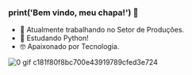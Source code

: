 ### print('Bem vindo, meu chapa!') 👋

- 🔭 Atualmente trabalhando no Setor de Produções.
- 🌱 Estudando Python!
- 🤓 Apaixonado por Tecnologia.
  
![0 gif c181f80f8bc700e43919789cfed3e724](https://github.com/ferreiravict0r/ferreiravict0r/assets/145945396/fad12155-9c5a-447d-867f-a7a6ba77d007)
